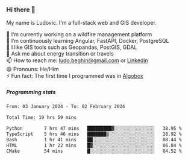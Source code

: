 ### Hi there 👋

My name is Ludovic. I'm a full-stack web and GIS developer.

 🔭 I’m currently working on a wildfire management platform<br/>
 🌱 I’m continuously learning Angular, FastAPI, Docker, PostgreSQL<br/>
 👯 I like GIS tools such as Geopandas, PostGIS, GDAL<br/>
 💬 Ask me about energy transition or travels<br/>
 📫 How to reach me: ludo.beghin@gmail.com or [Linkedin](https://www.linkedin.com/in/ludovic-beghin/)<br/>
 😄 Pronouns: He/Him<br/>
 ⚡ Fun fact: The first time I programmed was in [Algobox](https://fr.wikipedia.org/wiki/Algobox)<br/>

##### Programming stats
<!--START_SECTION:waka-->

```txt
From: 03 January 2024 - To: 02 February 2024

Total Time: 19 hrs 59 mins

Python        7 hrs 47 mins   █████████▓░░░░░░░░░░░░░░░   38.95 %
TypeScript    5 hrs 46 mins   ███████▒░░░░░░░░░░░░░░░░░   28.92 %
Bash          1 hr 41 mins    ██░░░░░░░░░░░░░░░░░░░░░░░   08.44 %
HTML          1 hr 22 mins    █▓░░░░░░░░░░░░░░░░░░░░░░░   06.84 %
CMake         54 mins         █░░░░░░░░░░░░░░░░░░░░░░░░   04.52 %
```

<!--END_SECTION:waka-->
